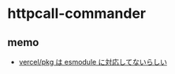 # httpcall-commander

## memo
- [vercel/pkg は esmodule に対応してないらしい](https://github.com/vercel/pkg/issues/1291)